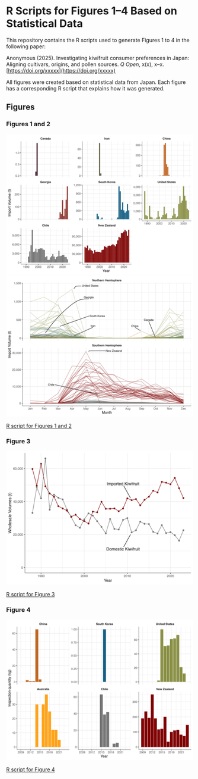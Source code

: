 # R Scripts for Figures 1–4 Based on Statistical Data

This repository contains the R scripts used to generate Figures 1 to 4 in the following paper:

Anonymous (2025). Investigating kiwifruit consumer preferences in Japan: Aligning cultivars, origins, and pollen sources. *Q Open*, x(x), x–x. [https://doi.org/xxxxx](https://doi.org/xxxxx)

All figures were created based on statistical data from Japan. Each figure has a corresponding R script that explains how it was generated.

## Figures

### Figures 1 and 2

![Figure 1](fig/figure1.png)
![Figure 2](fig/figure2.png)

[R script for Figures 1 and 2](https://takeshinishimura.github.io/QOpen2025/import_volumes_and_value_by_Country.html)

### Figure 3

![Figure 3](fig/figure3.png)

[R script for Figure 3](https://takeshinishimura.github.io/QOpen2025/wholesale.html)

### Figure 4

![Figure 4](fig/figure4.png)

[R script for Figure 4](https://takeshinishimura.github.io/QOpen2025/pollen_import.html)
